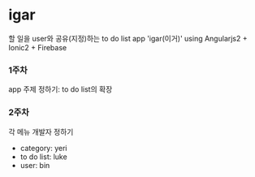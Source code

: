 # igar
할 일을 user와 공유(지정)하는 to do list app 'igar(이거)' using Angularjs2 + Ionic2 + Firebase

### 1주차 
app 주제 정하기: to do list의 확장   

### 2주차  
각 메뉴 개발자 정하기 

* category: yeri
* to do list: luke
* user: bin

